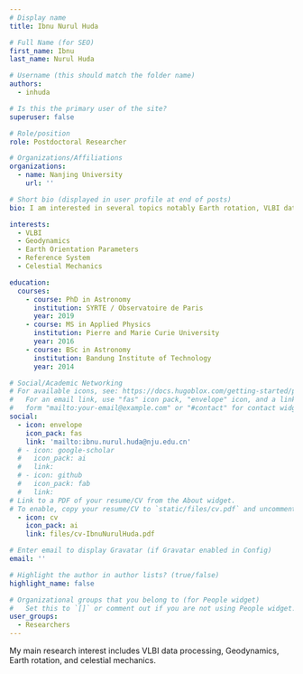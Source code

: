 ```yaml
---
# Display name
title: Ibnu Nurul Huda 

# Full Name (for SEO)
first_name: Ibnu 
last_name: Nurul Huda

# Username (this should match the folder name)
authors:
  - inhuda

# Is this the primary user of the site?
superuser: false

# Role/position
role: Postdoctoral Researcher

# Organizations/Affiliations
organizations:
  - name: Nanjing University
    url: ''

# Short bio (displayed in user profile at end of posts)
bio: I am interested in several topics notably Earth rotation, VLBI data analysis, Reference System, Earth tides, and Celestial Mechanics.

interests:
  - VLBI
  - Geodynamics
  - Earth Orientation Parameters
  - Reference System
  - Celestial Mechanics

education:
  courses:
    - course: PhD in Astronomy
      institution: SYRTE / Observatoire de Paris
      year: 2019
    - course: MS in Applied Physics
      institution: Pierre and Marie Curie University
      year: 2016
    - course: BSc in Astronomy
      institution: Bandung Institute of Technology
      year: 2014

# Social/Academic Networking
# For available icons, see: https://docs.hugoblox.com/getting-started/page-builder/#icons
#   For an email link, use "fas" icon pack, "envelope" icon, and a link in the
#   form "mailto:your-email@example.com" or "#contact" for contact widget.
social:
  - icon: envelope
    icon_pack: fas
    link: 'mailto:ibnu.nurul.huda@nju.edu.cn'
  # - icon: google-scholar
  #   icon_pack: ai
  #   link: 
  # - icon: github
  #   icon_pack: fab
  #   link: 
# Link to a PDF of your resume/CV from the About widget.
# To enable, copy your resume/CV to `static/files/cv.pdf` and uncomment the lines below.
  - icon: cv
    icon_pack: ai
    link: files/cv-IbnuNurulHuda.pdf

# Enter email to display Gravatar (if Gravatar enabled in Config)
email: ''

# Highlight the author in author lists? (true/false)
highlight_name: false

# Organizational groups that you belong to (for People widget)
#   Set this to `[]` or comment out if you are not using People widget.
user_groups:
  - Researchers
---
```


My main research interest includes VLBI data processing, Geodynamics, Earth rotation, and celestial mechanics.
